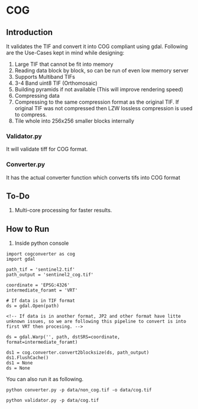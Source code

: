# COG

## Introduction
It validates the TIF and convert it into COG compliant using gdal. Following are the Use-Cases kept in mind while designing:

1. Large TIF that cannot be fit into memory
2. Reading data block by block, so can be run of even low memory server
3. Supports Multiband TIFs
4. 3-4 Band uint8 TIF (Orthomosaic)
5. Building pyramids if not available (This will improve rendering speed)
6. Compressing data 
7. Compressing to the same compression format as the original TIF. If original TIF was not compressed then LZW lossless compression is used to compress.
8. Tile whole into 256x256 smaller blocks internally

### Validator.py
It will validate tiff for COG format.

### Converter.py
It has the actual converter function which converts tifs into COG format

## To-Do
1. Multi-core processing for faster results.

## How to Run
1. Inside python console

```
import cogconverter as cog
import gdal

path_tif = 'sentinel2.tif'
path_output = 'sentinel2_cog.tif'

coordinate = 'EPSG:4326'
intermediate_foramt = 'VRT'

# If data is in TIF format
ds = gdal.Open(path)

<!-- If data is in another format, JP2 and other format have litte unknown issues, so we are following this pipeline to convert is into first VRT then procesing. -->

ds = gdal.Warp('', path, dstSRS=coordinate, format=intermediate_foramt)

ds1 = cog.converter.convert2blocksize(ds, path_output)
ds1.FlushCache()
ds1 = None
ds = None
```

You can also run it as following.
```
python converter.py -p data/non_cog.tif -o data/cog.tif

python validator.py -p data/cog.tif
```